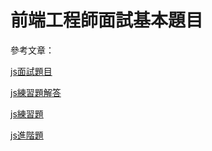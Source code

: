 # 前端工程師面試基本題目
參考文章：

[js面試題目](https://medium.com/@HuangPei/js%E9%9D%A2%E8%A9%A6%E9%A1%8C%E7%9B%AE%E6%95%B4%E7%90%86-javascript-interview-prep-practice-problems-1-10-c48313f28ac2)

[js練習題解答](https://hackmd.io/@chupai/r1mW5_gEB)

[js練習題](https://ithelp.ithome.com.tw/articles/10229014)

[js進階題](https://github.com/janlin002/20201215)

